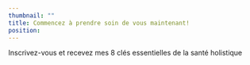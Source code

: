 ```yaml
---
thumbnail: ""
title: Commencez à prendre soin de vous maintenant!
position:
---
```


Inscrivez-vous et recevez mes 8 clés essentielles de la santé holistique
